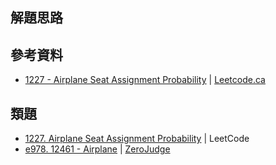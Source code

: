 ## 解題思路

## 參考資料
- [1227 - Airplane Seat Assignment Probability](https://leetcode.ca/2019-04-10-1227-Airplane-Seat-Assignment-Probability/) | [Leetcode.ca](https://leetcode.ca/)


## 類題
- [1227. Airplane Seat Assignment Probability](https://leetcode.com/problems/airplane-seat-assignment-probability/description/) | LeetCode
- [e978. 12461 - Airplane](https://zerojudge.tw/ShowProblem?problemid=e978) | [ZeroJudge](https://zerojudge.tw/)